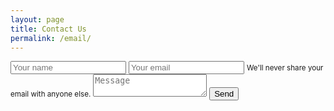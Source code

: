 ```yaml
---
layout: page
title: Contact Us
permalink: /email/
---
```


<form action="https://formspree.io/karendavidtaylor@gmail.com" method="POST" id="email-form">
    <input type="text" name="name" placeholder="Your name">  
    <input type="email" name="_replyto" placeholder="Your email">
    <small id="emailHelp" class="form-text text-muted">We'll never share your email with anyone else.</small>
    <textarea name="message" placeholder="Message"></textarea>
    <input type="submit" value="Send" class="btn btn-primary">
</form>
